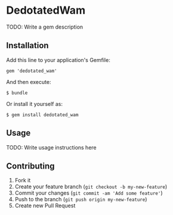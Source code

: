 # DedotatedWam

TODO: Write a gem description

## Installation

Add this line to your application's Gemfile:

    gem 'dedotated_wam'

And then execute:

    $ bundle

Or install it yourself as:

    $ gem install dedotated_wam

## Usage

TODO: Write usage instructions here

## Contributing

1. Fork it
2. Create your feature branch (`git checkout -b my-new-feature`)
3. Commit your changes (`git commit -am 'Add some feature'`)
4. Push to the branch (`git push origin my-new-feature`)
5. Create new Pull Request
